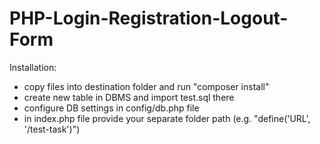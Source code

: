 # PHP-Login-Registration-Logout-Form
Installation: 
- copy files into destination folder and run "composer install"
- create new table in DBMS and import test.sql there
- configure DB settings in config/db.php file
- in index.php file provide your separate folder path (e.g. "define('URL', '/test-task')")
